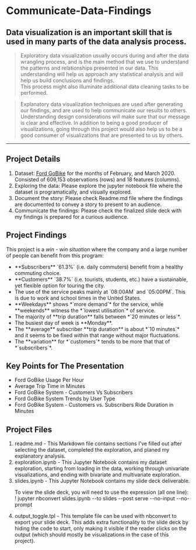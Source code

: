 # Communicate-Data-Findings

## Data visualization is an important skill that is used in many parts of the data analysis process.

>Exploratory data visualization usually occurs during and after the data wrangling process, and is the main method that we use to understand the patterns and relationships presented in our data. This understanding will help us approach any statistical analysis and will help us build conclusions and findings.
<br>This process might also illuminate additional data cleaning tasks to be performed.

>Explanatory data visualization techniques are used after generating our findings, and are used to help communicate our results to others. Understanding design considerations will make sure that our message is clear and effective. In addition to being a good producer of visualizations, going through this project would also help us to be a good consumer of visualizations that are presented to us by others.
****

## Project Details
<ol>
  <li>Dataset: <a href="https://s3.amazonaws.com/baywheels-data/index.html" target="_blank">Ford GoBike</a> for the months of February, and March 2020. Consisted of 609,153 observations (rows) and 18 features (columns).
  <li>Exploring the data: Please explore the jupyter notebook file where the dataset is programatically, and visually explored.
  <li>Document the story: Please check Readme.md file where the findings are documented to convey a story to present to an audience.
  <li>Communicate the findings: Please check the finalized slide deck with my findings is prepared for a curious audience.
</ol>

## Project Findings
This project is a *win - win situation* where the company and a large number of people can benefit from this program:
<ul>
  <li>**Subscribers** `61.3%` (i.e. daily commuters) benefit from a healthy commuting choice.
  <li>**Customers** `38.7%` (i.e. tourists, students, etc.) have a sustainable, yet flexible option for touring the city.
  <li>The use of the service peaks mainly at `08:00AM` and `05:00PM`. This is due to work and school times in the United States.
  <li>**Weekdays** shows *`more demand`* for the service, while **weekends** witness the *`lowest utilisation`* of service.
  <li>The majority of **trip duration** falls between *`20 minutes or less`*.
  <li>The busiest day of week is **Monday**.
  <li>The **average** subscriber **trip duration** is about *`10 minutes`* and it seems to be fixed within that range without major fluctuations.
  <li>The **variation** for *`customers`* tends to be more that that of *`subscribers`*.
</ul>

## Key Points for The Presentation
<ul>
  <li>Ford GoBike Usage Per Hour
  <li>Average Trip Time in Minutes
  <li>Ford GoBike System - Customers Vs Subscribers
  <li>Ford GoBike System Trends by User Type
  <li>Ford GoBike System - Customers vs. Subscribers Ride Duration in Minutes 
</ul>

## Project Files
<ol>
  <li>readme.md - This Markdown file contains sections I've filled out after selecting the dataset, completed the exploration, and planed my explanatory analysis.
  <li>exploration.ipynb - This Jupyter Notebook contains my dataset exploration, starting from loading in the data, working through univariate visualizations, and ending with bivariate and multivariate exploration.
  <li>slides.ipynb - This Jupyter Notebook contains my slide deck deliverable.

To view the slide deck, you will need to use the expression (all one line):
<br>! jupyter nbconvert slides.ipynb --to slides --post serve  --no-input --no-prompt<br>
  
  <li>output_toggle.tpl - This template file can be used with nbconvert to export your slide deck. This adds extra functionality to the slide deck by hiding the code to start, only making it visible if the reader clicks on the output (which should mostly be visualizations in the case of this project).
</ol>
